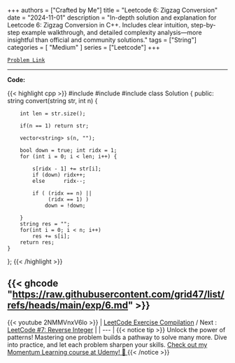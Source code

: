 
+++
authors = ["Crafted by Me"]
title = "Leetcode 6: Zigzag Conversion"
date = "2024-11-01"
description = "In-depth solution and explanation for Leetcode 6: Zigzag Conversion in C++. Includes clear intuition, step-by-step example walkthrough, and detailed complexity analysis—more insightful than official and community solutions."
tags = ["String"]
categories = [
    "Medium"
]
series = ["Leetcode"]
+++



[`Problem Link`](https://leetcode.com/problems/zigzag-conversion/description/)

---

**Code:**

{{< highlight cpp >}}
#include <string>
#include <vector>
#include <iostream>
class Solution {
public:
    string convert(string str, int n) {

        int len = str.size();
        
        if(n == 1) return str;
        
        vector<string> s(n, "");

        bool down = true; int ridx = 1;
        for (int i = 0; i < len; i++) {

            s[ridx - 1] += str[i];
            if (down) ridx++;
            else      ridx--;

            if ( (ridx == n) || 
                 (ridx == 1) ) 
                down = !down;
            
        }
        string res = "";
        for(int i = 0; i < n; i++)
            res += s[i];
        return res;
    }
};
{{< /highlight >}}

{{< ghcode "https://raw.githubusercontent.com/grid47/list/refs/heads/main/exp/6.md" >}}
---
{{< youtube 2NMMVnxV6lo >}}
| [LeetCode Exercise Compilation](https://grid47.xyz/leetcode/) / Next : [LeetCode #7: Reverse Integer](https://grid47.xyz/posts/leetcode_7) |
| --- |
{{< notice tip >}}
Unlock the power of patterns! Mastering one problem builds a pathway to solve many more. Dive into practice, and let each problem sharpen your skills. [Check out my Momentum Learning course at Udemy! 🚀 ](https://www.udemy.com/course/algorithms-and-data-structures-in-cpp/)
{{< /notice >}}

